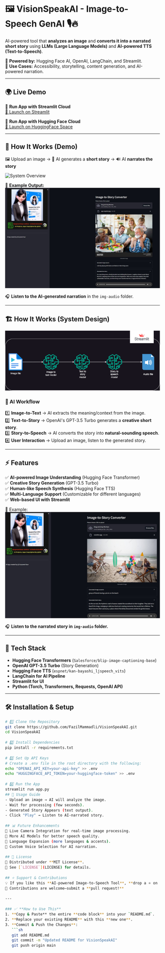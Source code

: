 # 🖼️ VisionSpeakAI - Image-to-Speech GenAI 🎙️🔥  
AI-powered tool that **analyzes an image** and **converts it into a narrated short story** using **LLMs (Large Language Models)** and **AI-powered TTS (Text-to-Speech)**.  

🚀 **Powered by:** Hugging Face AI, OpenAI, LangChain, and Streamlit.  
🎯 **Use Cases:** Accessibility, storytelling, content generation, and AI-powered narration.

---

## 🌍 **Live Demo**  

🔹 **Run App with Streamlit Cloud**  
[🚀 Launch on Streamlit](https://image-to-speech-genai-tool-using-llm.streamlit.app/)

🔹 **Run App with Hugging Face Cloud**  
[🚀 Launch on HuggingFace Space](https://huggingface.co/spaces/GurpreetKJ/Image-to-SpeechStory_GenAI-Tool)

---

## 🎥 **How It Works (Demo)**
🖼️ Upload an image → 🤖 AI generates a **short story** → 🔊 AI **narrates the story**  

![System Overview](https://miro.medium.com/v2/resize:fit:1400/format:webp/1*DzN_iN8hDKK3pTtjElF_Qw.png)  

📌 **Example Output:**  
![Family Test Image](img-audio/FamilyOutput.jpg)  

🎧 **Listen to the AI-generated narration** in the `img-audio` folder.

---

## 🏗 **How It Works (System Design)**  
![System Flow](img/system-design.drawio.png)  

### **🔄 AI Workflow**
1️⃣ **Image-to-Text** → AI extracts the meaning/context from the image.  
2️⃣ **Text-to-Story** → OpenAI's GPT-3.5 Turbo generates a **creative short story**.  
3️⃣ **Story-to-Speech** → AI converts the story into **natural-sounding speech**.  
4️⃣ **User Interaction** → Upload an image, listen to the generated story.

---

## ⚡ **Features**
✅ **AI-powered Image Understanding** (Hugging Face Transformer)  
✅ **Creative Story Generation** (GPT-3.5 Turbo)  
✅ **Human-like Speech Synthesis** (Hugging Face TTS)  
✅ **Multi-Language Support** (Customizable for different languages)  
✅ **Web-based UI with Streamlit**  

📌 Example:  
![Picnic Test Image](img-audio/PicnicOutput.jpg)  

🎧 **Listen to the narrated story in `img-audio` folder.**

---

## 📌 **Tech Stack**
- **Hugging Face Transformers** (`Salesforce/blip-image-captioning-base`)
- **OpenAI GPT-3.5 Turbo** (Story Generation)
- **Hugging Face TTS** (`espnet/kan-bayashi_ljspeech_vits`)
- **LangChain for AI Pipeline**
- **Streamlit for UI**
- **Python (Torch, Transformers, Requests, OpenAI API)**

---

## 🛠 **Installation & Setup**  

```sh
# 1️⃣ Clone the Repository  
git clone https://github.com/FazilMammadli/VisionSpeakAI.git
cd VisionSpeakAI

# 2️⃣ Install Dependencies  
pip install -r requirements.txt

# 3️⃣ Set Up API Keys  
# Create a .env file in the root directory with the following:
echo "OPENAI_API_KEY=your-api-key" >> .env
echo "HUGGINGFACE_API_TOKEN=your-huggingface-token" >> .env

# 4️⃣ Run the App  
streamlit run app.py
## 🚀 Usage Guide
- Upload an image → AI will analyze the image.  
- Wait for processing (few seconds).  
- Generated Story Appears (text output).  
- Click "Play" → Listen to AI-narrated story.  

## 📊 Future Enhancements
🔹 Live Camera Integration for real-time image processing.  
🔹 More AI Models for better speech quality.  
🔹 Language Expansion (more languages & accents).  
🔹 Custom Voice Selection for AI narration.  

## 📜 License
🔹 Distributed under **MIT License**.  
🔹 See [`LICENSE`](LICENSE) for details.  

## ⭐ Support & Contributions
💡 If you like this **AI-powered Image-to-Speech Tool**, **drop a ⭐ on GitHub!**  
🚀 Contributions are welcome—submit a **pull request!**  

---

### ✅ **How to Use This**
1. **Copy & Paste** the entire **code block** into your `README.md`.
2. **Replace your existing README** with this **new one**.
3. **Commit & Push the Changes**:
   ```sh
   git add README.md
   git commit -m "Updated README for VisionSpeakAI"
   git push origin main
